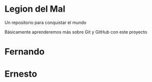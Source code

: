 # Legion del Mal
Un repositorio para conquistar el mundo

Básicamente aprenderemos más sobre Git y GitHub con este proyecto


# Fernando
# Ernesto
